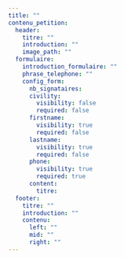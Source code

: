 ```yaml
---
title: ""
contenu_petition:
  header:
    titre: ""
    introduction: ""
    image_path: ""
  formulaire:
    introduction_formulaire: ""
    phrase_telephone: ""
    config_form:
      nb_signataires:
      civility:
        visibility: false
        required: false
      firstname:
        visibility: true
        required: false
      lastname:
        visibility: true
        required: false
      phone:
        visibility: true
        required: true
      content:
        titre:
  footer:
    titre: ""
    introduction: ""
    contenu:
      left: ""
      mid: ""
      right: ""
---
```

